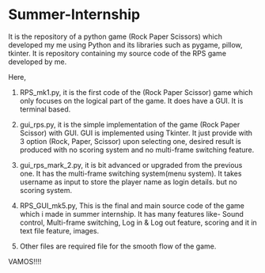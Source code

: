 # Summer-Internship
It is the repository of a python game (Rock Paper Scissors) which developed my me using Python and its libraries such as pygame, pillow, tkinter. It is repository containing my source code of the RPS game developed by me.

Here, 
1.  RPS_mk1.py, it is the first code of the (Rock Paper Scissor) game which only focuses on the logical part of the game. It does have a GUI. It is terminal based.

2.  gui_rps.py, it is the simple implementation of the game (Rock Paper Scissor) with GUI. GUI is implemented using Tkinter. It just provide with 3 option (Rock, Paper, Scissor) upon selecting one, desired result is produced with no scoring system and no multi-frame switching feature.

3.  gui_rps_mark_2.py, it is bit advanced or upgraded from the previous one. It has the multi-frame switching system(menu system). It takes username as input to store the player name as login details. but no scoring system.

4.  RPS_GUI_mk5.py, This is the final and main source code of the game which i made in summer internship. It has many features like- Sound control, Multi-frame switching, Log in & Log out feature, scoring and it in text file feature, images.

5.  Other files are required file for the smooth flow of the game.

VAMOS!!!!
